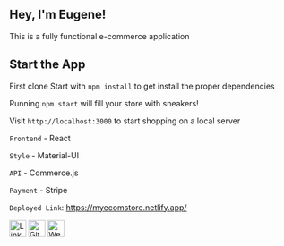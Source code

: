 ## Hey, I'm Eugene!

This is a fully functional e-commerce application

## Start the App

First clone
Start with `npm install` to get install the proper dependencies

Running `npm start` will fill your store with sneakers!

Visit `http://localhost:3000` to start shopping on a local server

`Frontend` - React

`Style` - Material-UI

`API` - Commerce.js

`Payment` - Stripe

`Deployed Link`: https://myecomstore.netlify.app/

<a href="https://www.linkedin.com/in/eugene-developer/" target="_blank"><img src="https://raw.githubusercontent.com/arturssmirnovs/arturssmirnovs/master/in.png" alt="LinkedIn" width="30"></a>
<a href="https://github.com/esokoletsky" target="_blank"><img src="https://raw.githubusercontent.com/arturssmirnovs/arturssmirnovs/master/git.png" alt="GitHub" width="30"></a>
<a href="https://eugene-developer.com" target="_blank"><img src="https://raw.githubusercontent.com/arturssmirnovs/arturssmirnovs/master/www.png" alt="Website" width="30"></a>
